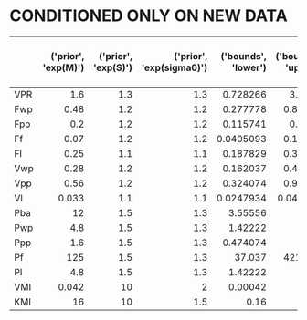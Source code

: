# CONDITIONED ONLY ON NEW DATA

|     |   ('prior', 'exp(M)') |   ('prior', 'exp(S)') |   ('prior', 'exp(sigma0)') |   ('bounds', 'lower') |   ('bounds', 'upper') |   ('posterior (1996)', 'exp(mu)') |   ('posterior (1996)', 'exp(sigma)') |   ('posterior (2006)', 'exp(mu)') |   ('posterior (2006)', 'exp(sigma)') |   ('posterior (2021)', 'exp(mu)') |   ('posterior (2021)', 'exp(sigma)') |   ('truncated posterior (2021)', 'exp(mu)') |   ('truncated posterior (2021)', 'exp(sigma)') |
|:----|----------------------:|----------------------:|---------------------------:|----------------------:|----------------------:|----------------------------------:|-------------------------------------:|----------------------------------:|-------------------------------------:|----------------------------------:|-------------------------------------:|--------------------------------------------:|-----------------------------------------------:|
| VPR |                 1.6   |                   1.3 |                        1.3 |             0.728266  |              3.5152   |                           1.19    |                                 1.13 |                           1.75    |                                 1.14 |                         1.83231   |                              1.55867 |                                   1.78425   |                                        1.40183 |
| Fwp |                 0.48  |                   1.2 |                        1.2 |             0.277778  |              0.82944  |                           0.637   |                                 1.06 |                           0.511   |                                 1.14 |                         0.453065  |                              1.28703 |                                   0.466932  |                                        1.18756 |
| Fpp |                 0.2   |                   1.2 |                        1.2 |             0.115741  |              0.3456   |                           0.129   |                                 1.11 |                           0.166   |                                 1.24 |                         0.179591  |                              1.43648 |                                   0.190028  |                                        1.27221 |
| Ff  |                 0.07  |                   1.2 |                        1.2 |             0.0405093 |              0.12096  |                           0.0488  |                                 1.12 |                           0.069   |                                 1.28 |                         0.0689469 |                              2.58733 |                                   0.0722971 |                                        1.34853 |
| Fl  |                 0.25  |                   1.1 |                        1.1 |             0.187829  |              0.33275  |                           0.179   |                                 1.11 |                           0.241   |                                 1.17 |                         0.232638  |                              1.33181 |                                   0.247806  |                                        1.15597 |
| Vwp |                 0.28  |                   1.2 |                        1.2 |             0.162037  |              0.48384  |                           0.196   |                                 1.09 |                           0.235   |                                 1.26 |                         0.224916  |                              1.35753 |                                   0.242342  |                                        1.25567 |
| Vpp |                 0.56  |                   1.2 |                        1.2 |             0.324074  |              0.96768  |                           0.641   |                                 1.03 |                           0.595   |                                 1.11 |                         0.562744  |                              1.17104 |                                   0.565486  |                                        1.13464 |
| Vl  |                 0.033 |                   1.1 |                        1.1 |             0.0247934 |              0.043923 |                           0.033   |                                 1.04 |                           0.033   |                                 1.14 |                         0.0327269 |                              1.18784 |                                   0.0327512 |                                        1.13644 |
| Pba |                12     |                   1.5 |                        1.3 |             3.55556   |             40.5      |                          16       |                                 1.11 |                          15.3     |                                 1.25 |                        11.7727    |                              1.2976  |                                  11.7878    |                                        1.28923 |
| Pwp |                 4.8   |                   1.5 |                        1.3 |             1.42222   |             16.2      |                           1.92    |                                 1.12 |                           2.33    |                                 1.4  |                         2.45744   |                              1.50938 |                                   2.6255    |                                        1.4279  |
| Ppp |                 1.6   |                   1.5 |                        1.3 |             0.474074  |              5.4      |                           2.9     |                                 1.15 |                           2.68    |                                 1.38 |                         2.0313    |                              3.29549 |                                   1.85092   |                                        1.90332 |
| Pf  |               125     |                   1.5 |                        1.3 |            37.037     |            421.875    |                          84.1     |                                 1.28 |                          85.3     |                                 1.59 |                        98.1358    |                              1.81065 |                                  98.4386    |                                        1.58904 |
| Pl  |                 4.8   |                   1.5 |                        1.3 |             1.42222   |             16.2      |                           3.08    |                                 1.12 |                           4.36    |                                 1.58 |                         4.2141    |                              1.65963 |                                   4.25408   |                                        1.57522 |
| VMI |                 0.042 |                  10   |                        2   |             0.00042   |              4.2      |                           0.00191 |                                 1.45 |                           0.00502 |                                 3.26 |                         0.0171614 |                              6.56518 |                                   0.0185761 |                                        5.73332 |
| KMI |                16     |                  10   |                        1.5 |             0.16      |           1600        |                           0.729   |                                 1.2  |                           5.4     |                                 4.32 |                        37.2982    |                              5.88202 |                                  34.87      |                                        5.45099 |
